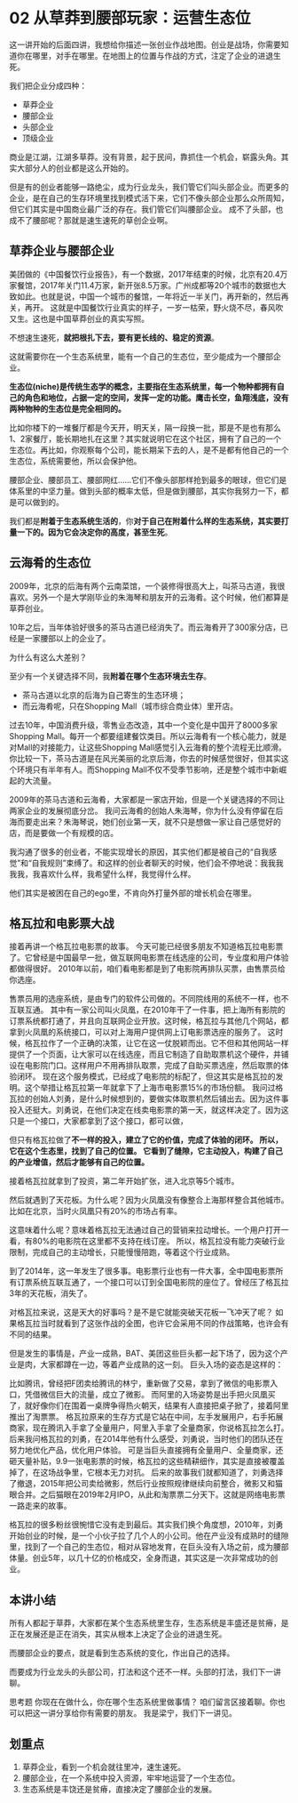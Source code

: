 # 02 从草莽到腰部玩家：运营生态位

这一讲开始的后面四讲，我想给你描述一张创业作战地图。创业是战场，你需要知道你在哪里，对手在哪里。在地图上的位置与作战的方式，注定了企业的进退生死。

我们把企业分成四种：
- 草莽企业
- 腰部企业
- 头部企业
- 顶级企业
  
商业是江湖，江湖多草莽。没有背景，起于民间，靠抓住一个机会，崭露头角。其实大部分人的创业都是这么开始的。

但是有的创业者能够一路绝尘，成为行业龙头，我们管它们叫头部企业。而更多的企业，是在自己的生存环境里找到模式活下来，它们不像头部企业那么众所周知，但它们其实是中国商业最广泛的存在。我们管它们叫腰部企业。
成不了头部，也成不了腰部呢？那就是速生速死的草创企业啊。

## 草莽企业与腰部企业

美团做的《中国餐饮行业报告》，有一个数据，2017年结束的时候，北京有20.4万家餐馆，2017年关门11.4万家，新开张8.5万家。广州成都等20个城市的数据也大致如此。也就是说，中国一个城市的餐馆，一年将近一半关门，再开新的，然后再关，再开。
这就是中国餐饮行业真实的样子，一岁一枯荣，野火烧不尽，春风吹又生。这也是中国草莽创业的真实写照。

不想速生速死，**就把根扎下去，要有更长线的、稳定的资源**。

这就需要你在一个生态系统里，能有一个自己的生态位，至少能成为一个腰部企业。

**生态位(niche)是传统生态学的概念，主要指在生态系统里，每一个物种都拥有自己的角色和地位，占据一定的空间，发挥一定的功能。鹰击长空，鱼翔浅底，没有两种物种的生态位是完全相同的。**

比如你楼下的一堆餐厅都是今天开，明天关，隔一段换一批，那是不是也有那么1、2家餐厅，能长期地扎在这里？其实就说明它在这个社区，拥有了自己的一个生态位。再比如，你观察每个公司，能长期呆下去的人，是不是都有他自己的一个生态位，系统需要他，所以会保护他。

腰部企业、腰部员工、腰部网红……它们不像头部那样抢到最多的眼球，但它们是体系里的中坚力量。做到头部的概率太低，但是做到腰部，其实你我努力一下，都是可以做到的。

我们都是**附着于生态系统生活的**，你**对于自己在附着什么样的生态系统，其实要打量一下的。因为它会决定你的高度，甚至生死**。

## 云海肴的生态位

2009年，北京的后海有两个云南菜馆，一个装修得很高大上，叫茶马古道，我很喜欢。另外一个是大学刚毕业的朱海琴和朋友开的云海肴。这个时候，他们都算是草莽创业。

10年之后，当年体验好很多的茶马古道已经消失了。而云海肴开了300家分店，已经是一家腰部以上的企业了。

为什么有这么大差别？

至少有一个关键选择不同，我**附着在哪个生态环境去生存**。
- 茶马古道以北京的后海为自己寄生的生态环境；
- 而云海肴呢，只在Shopping Mall（城市综合商业体）里开店。

过去10年，中国消费升级，零售业态改造，其中一个变化是中国开了8000多家Shopping Mall。每开一个都要组建餐饮类目。所以云海肴有一个核心能力，就是对Mall的对接能力，让这些Shopping Mall感觉引入云海肴的整个流程无比顺滑。
你比较一下，茶马古道是在风光美丽的北京后海，你去的时候感觉很好，但其实这个环境只有半年有人。而Shopping Mall不仅不受季节影响，还是整个城市中新崛起的大流量。

2009年的茶马古道和云海肴，大家都是一家店开始，但是一个关键选择的不同让两家企业的发展彻底分岔。
我问云海肴的创始人朱海琴，你为什么没有停留在后海而要走出来？朱海琴说，她们创业第一天，就不只是想做一家让自己感觉好的店，而是要做一个有规模的店。

我沟通了很多的创业者，不能实现增长的原因，其实他们都是被自己的“自我感觉”和“自我规则”束缚了。和这样的创业者聊天的时候，他们会不停地说：我我我我我，我喜欢什么样，我希望什么样，我觉得什么样。

他们其实是被困在自己的ego里，不肯向外打量外部的增长机会在哪里。

## 格瓦拉和电影票大战

接着再讲一个格瓦拉电影票的故事。
今天可能已经很多朋友不知道格瓦拉电影票了。它曾经是中国最早一批，做互联网电影票在线选座的公司，专业度和用户体验都做得很好。
2010年以前，咱们看电影都是到了电影院再排队买票，由售票员给你选座。

售票员用的选座系统，是由专门的软件公司做的。不同院线用的系统不一样，也不互联互通。 其中有一家公司叫火凤凰，在2010年干了一件事，把上海所有影院的订票系统都打通了，并且向互联网企业开放。这时候，格瓦拉与其他几个网站，都拿到火凤凰的系统接口，可以对上海用户提供网上订电影票选座的服务了。
这时候，格瓦拉作了一个正确的决策，让它在这一仗脱颖而出。它不但和其他网站一样提供了一个页面，让大家可以在线选座，而且它制造了自助取票机这个硬件，并铺设在电影院门口。这样用户不用再排队取票，完成了自助买票选座，然后取票的体验闭环。
现在这个服务模式，已经成了电影院的标配了，但这其实是格瓦拉的发明。这个举措让格瓦拉第一年就拿下了上海市电影票15%的市场份额。
我问过格瓦拉的创始人刘勇，是什么时候想到的，要做实体取票机然后铺出去。因为这件事投入还挺大。刘勇说，在他们决定在线卖电影票的第一天，就这样决定了。因为这只是一个接口，大家都拿到了这个接口，都可以做，

但只有格瓦拉做了**不一样的投入，建立了它的价值，完成了体验的闭环。
所以，它在这个生态里，找到了自己的位置。
它看到了缝隙，它主动投入，构建了自己的产业增值，然后才能够有自己的位置。**

接着格瓦拉就拿到了投资，第二年开始扩张，进入北京等5个城市。

然后就遇到了天花板。为什么呢？因为火凤凰没有像整合上海那样整合其他城市。比如在北京，当时火凤凰只有20%的市场占有率。

这意味着什么呢？意味着格瓦拉无法通过自己的营销来拉动增长。一个用户打开一看，有80%的电影院在这里都不支持在线订座。
所以，格瓦拉没有能力突破行业限制，完成自己的主动增长，只能慢慢陪跑，等着这个行业成熟。

到了2014年，这一年发生了很多事。电影票行业也有一件大事，全中国电影票所有订票系统互联互通了，一个接口可以订到全国电影院的座位了。曾经压了格瓦拉3年的天花板，消失了。

对格瓦拉来说，这是天大的好事吗？是不是它就能突破天花板一飞冲天了呢？
如果格瓦拉当时就看到了这张作战的全图，也许它会采用不同的作战策略，也许会有不同的结果。

但是发生的事情是，产业一成熟，BAT、美团这些巨头都一起下场了，因为这个产业是肉，大家都蹲在一边，等着产业成熟的这一刻。
巨头入场的姿态是这样的：

比如腾讯，曾经把F团卖给腾讯的林宁，重新做了交易，拿到了微信的电影票入口，凭借微信巨大的流量，成立了微影。
而阿里的入场姿势是出手把火凤凰买了，就好像你们在围着一桌牌争得热火朝天，结果有人直接把桌子掀了，接着阿里推出了淘票票。
格瓦拉原来的生存方式是它站在中间，左手发展用户，右手拓展商家，现在腾讯入手拿了全量用户，阿里入手拿了全量商家，你说格瓦拉怎么打。
后来我问格瓦拉的刘勇，在2014年他有什么感受，刘勇说，当时他们的团队还在努力地优化产品，优化用户体验。
可是当巨头直接拥有全量用户、全量商家，还砸天量补贴，9.9一张电影票的时候，格瓦拉的这些精耕细作，其实是直接被覆盖掉了，在这场战争里，它根本无力对抗。
后来的故事我们就都知道了，刘勇选择了撤退，2015年把公司卖给微影，然后行业按照规律继续向前整合，微影又和猫眼合并。之后猫眼在2019年2月IPO，从此和淘票票二分天下。这就是网络电影票一路走来的故事。

格瓦拉的很多粉丝很惋惜它没有走到最后。其实我们换个角度想，2010年，刘勇开始创业的时候，是一个小伙子拉了几个人的小公司。他在产业没有成熟时的缝隙里，找到了一个自己的生态位，相对从容地发育，在巨头没有入场之前，成为腰部体量。创业5年，以几十亿的价格成交，全身而退，其实这是一次非常成功的创业。

## 本讲小结

所有人都起于草莽，大家都在某个生态系统里生存，生态系统是丰盛还是贫瘠，是正在发展还是正在消失，其实从根本上决定了企业的进退生死。

而腰部企业的要点，就是看到生态系统的变化，作出自己的选择。

而要成为行业龙头的头部公司，打法和这个还不一样。头部的打法，我们下一讲聊。

思考题
你现在在做什么，你在哪个生态系统里做事情？
咱们留言区接着聊。你也可以把这一讲分享给你有需要的朋友。
我是梁宁，我们下一讲见。

## 划重点

1. 草莽企业，看到一个机会就往里冲，速生速死。 
2. 腰部企业，在一个系统中投入资源，牢牢地运营了一个生态位。 
3. 生态系统是丰饶还是贫瘠，直接决定了腰部企业的发展。